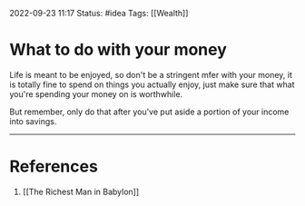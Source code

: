 2022-09-23 11:17
Status: #idea
Tags: [[Wealth]]

# What to do with your money
Life is meant to be enjoyed, so don't be a stringent mfer with your money, it is totally fine to spend on things you actually enjoy, just make sure that what you're spending your money on is worthwhile.

But remember, only do that after you've put aside a portion of your income into savings.

---
# References
1. [[The Richest Man in Babylon]]